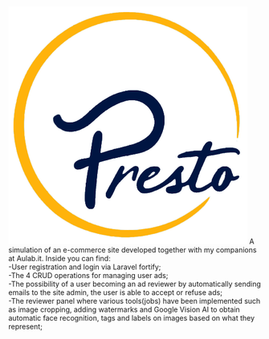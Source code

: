 <img src="./resources/img/logo.png">
A simulation of an e-commerce site developed together with my companions at Aulab.it.
Inside you can find:<br/>
-User registration and login via Laravel fortify;<br/>
-The 4 CRUD operations for managing user ads;<br/>
-The possibility of a user becoming an ad reviewer by automatically sending emails to the site admin, the user is able to accept or refuse ads;<br/>
-The reviewer panel where various tools(jobs) have been implemented such as image cropping, adding watermarks and Google Vision AI to obtain automatic face recognition, tags and labels on images based on what they represent;
